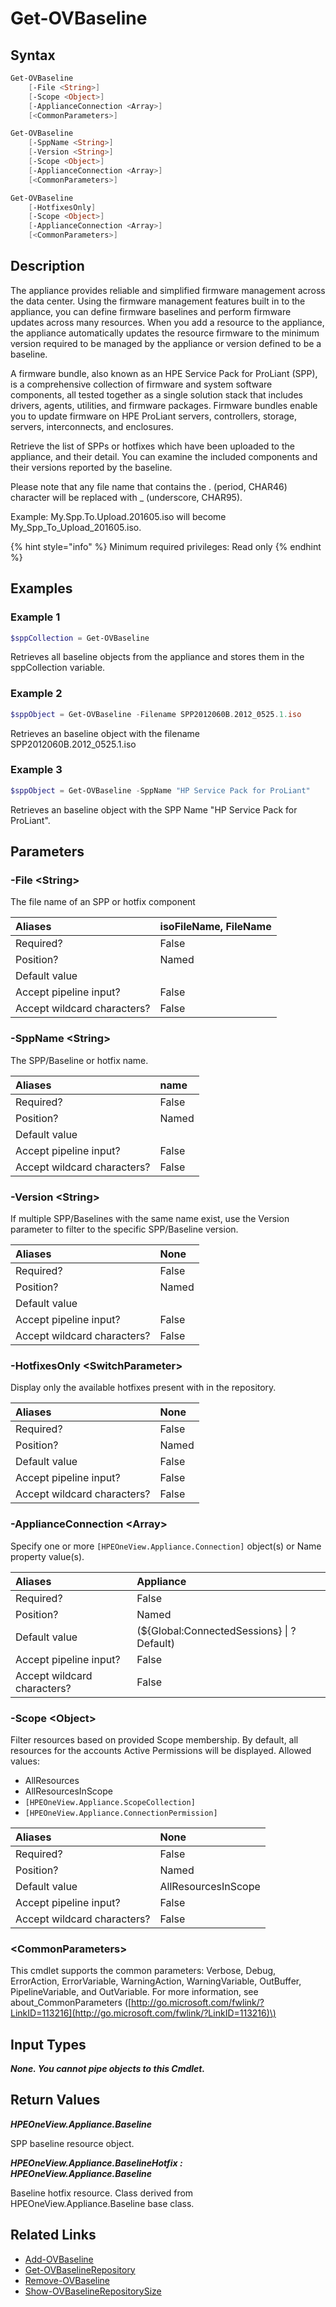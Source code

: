 ﻿---
description: Retrieve available SPP baseline and hotfix information.
---

# Get-OVBaseline

## Syntax

```powershell
Get-OVBaseline
    [-File <String>]
    [-Scope <Object>]
    [-ApplianceConnection <Array>]
    [<CommonParameters>]
```

```powershell
Get-OVBaseline
    [-SppName <String>]
    [-Version <String>]
    [-Scope <Object>]
    [-ApplianceConnection <Array>]
    [<CommonParameters>]
```

```powershell
Get-OVBaseline
    [-HotfixesOnly]
    [-Scope <Object>]
    [-ApplianceConnection <Array>]
    [<CommonParameters>]
```

## Description

The appliance provides reliable and simplified firmware management across the data center. Using the firmware management features built in to the appliance, you can define firmware baselines and perform firmware updates across many resources. When you add a resource to the appliance, the appliance automatically updates the resource firmware to the minimum version required to be managed by the appliance or version defined to be a baseline.

A firmware bundle, also known as an HPE Service Pack for ProLiant (SPP), is a comprehensive collection of firmware and system software components, all tested together as a single solution stack that includes drivers, agents, utilities, and firmware packages. Firmware bundles enable you to update firmware on HPE ProLiant servers, controllers, storage, servers, interconnects, and enclosures.

Retrieve the list of SPPs or hotfixes which have been uploaded to the appliance, and their detail. You can examine the included components and their versions reported by the baseline.

Please note that any file name that contains the . (period, CHAR46) character will be replaced with _ (underscore, CHAR95).

Example: My.Spp.To.Upload.201605.iso will become My_Spp_To_Upload_201605.iso.

{% hint style="info" %}
Minimum required privileges: Read only
{% endhint %}

## Examples

###  Example 1 

```powershell
$sppCollection = Get-OVBaseline
```

Retrieves all baseline objects from the appliance and stores them in the sppCollection variable.

###  Example 2 

```powershell
$sppObject = Get-OVBaseline -Filename SPP2012060B.2012_0525.1.iso
```

Retrieves an baseline object with the filename SPP2012060B.2012_0525.1.iso

###  Example 3 

```powershell
$sppObject = Get-OVBaseline -SppName "HP Service Pack for ProLiant"
```

Retrieves an baseline object with the SPP Name "HP Service Pack for ProLiant".

## Parameters

### -File &lt;String&gt;

The file name of an SPP or hotfix component

| Aliases | isoFileName, FileName |
| :--- | :--- |
| Required? | False |
| Position? | Named |
| Default value |  |
| Accept pipeline input? | False |
| Accept wildcard characters? | False |

### -SppName &lt;String&gt;

The SPP/Baseline or hotfix name.

| Aliases | name |
| :--- | :--- |
| Required? | False |
| Position? | Named |
| Default value |  |
| Accept pipeline input? | False |
| Accept wildcard characters? | False |

### -Version &lt;String&gt;

If multiple SPP/Baselines with the same name exist, use the Version parameter to filter to the specific SPP/Baseline version.

| Aliases | None |
| :--- | :--- |
| Required? | False |
| Position? | Named |
| Default value |  |
| Accept pipeline input? | False |
| Accept wildcard characters? | False |

### -HotfixesOnly &lt;SwitchParameter&gt;

Display only the available hotfixes present with in the repository.

| Aliases | None |
| :--- | :--- |
| Required? | False |
| Position? | Named |
| Default value | False |
| Accept pipeline input? | False |
| Accept wildcard characters? | False |

### -ApplianceConnection &lt;Array&gt;

Specify one or more `[HPEOneView.Appliance.Connection]` object(s) or Name property value(s).

| Aliases | Appliance |
| :--- | :--- |
| Required? | False |
| Position? | Named |
| Default value | (${Global:ConnectedSessions} &vert; ? Default) |
| Accept pipeline input? | False |
| Accept wildcard characters? | False |

### -Scope &lt;Object&gt;

Filter resources based on provided Scope membership.  By default, all resources for the accounts Active Permissions will be displayed.  Allowed values:

* AllResources
* AllResourcesInScope
* `[HPEOneView.Appliance.ScopeCollection]`
* `[HPEOneView.Appliance.ConnectionPermission]`

| Aliases | None |
| :--- | :--- |
| Required? | False |
| Position? | Named |
| Default value | AllResourcesInScope |
| Accept pipeline input? | False |
| Accept wildcard characters? | False |

### &lt;CommonParameters&gt;

This cmdlet supports the common parameters: Verbose, Debug, ErrorAction, ErrorVariable, WarningAction, WarningVariable, OutBuffer, PipelineVariable, and OutVariable. For more information, see about\_CommonParameters \([http://go.microsoft.com/fwlink/?LinkID=113216](http://go.microsoft.com/fwlink/?LinkID=113216)\)

## Input Types

_**None.  You cannot pipe objects to this Cmdlet.**_

## Return Values

_**HPEOneView.Appliance.Baseline**_

SPP baseline resource object.

_**HPEOneView.Appliance.BaselineHotfix : HPEOneView.Appliance.Baseline**_

Baseline hotfix resource.  Class derived from HPEOneView.Appliance.Baseline base class.

## Related Links

* [Add-OVBaseline](add-ovbaseline.md)
* [Get-OVBaselineRepository](get-ovbaselinerepository.md)
* [Remove-OVBaseline](remove-ovbaseline.md)
* [Show-OVBaselineRepositorySize](show-ovbaselinerepositorysize.md)
